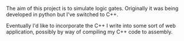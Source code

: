 The aim of this project is to simulate logic gates. Originally it was being developed in python but I've switched to C++. 

Eventually I'd like to incorporate the C++ I write into some sort of web application, possibly by way of compiling my C++ code to assembly. 

